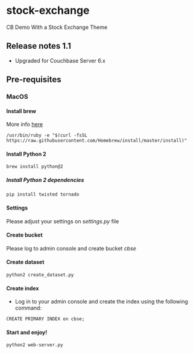 # stock-exchange
CB Demo With a Stock Exchange Theme

## Release notes 1.1
- Upgraded for Couchbase Server 6.x

## Pre-requisites

### MacOS

#### Install brew

More info [here](https://brew.sh/index_es)

```
/usr/bin/ruby -e "$(curl -fsSL https://raw.githubusercontent.com/Homebrew/install/master/install)"
```

#### Install Python 2

```
brew install python@2
```

##### Install Python 2 dependencies

```
pip install twisted tornado
```
#### Settings

Please adjust your settings on *settings.py* file

#### Create bucket

Please log to admin console and create bucket *cbse*

#### Create dataset 
```
python2 create_dataset.py
```
#### Create index

- Log in to your admin console and create the index using the following command:

```
CREATE PRIMARY INDEX on cbse;
```

#### Start and enjoy!

```
python2 web-server.py
```




